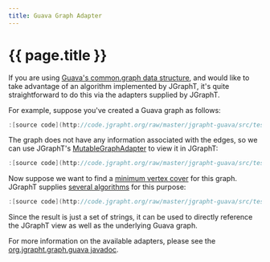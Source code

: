 ```yaml
---
title: Guava Graph Adapter
---
```


# {{ page.title }}

If you are using [Guava's common.graph data structure](https://github.com/google/guava/wiki/GraphsExplained), and would like to take advantage of an algorithm implemented by JGraphT, it's quite straightforward to do this via the adapters supplied by JGraphT.

For example, suppose you've created a Guava graph as follows:

```java
:[source code](http://code.jgrapht.org/raw/master/jgrapht-guava/src/test/java/org/jgrapht/graph/guava/MutableGraphAdapterTest.java?example=createGuavaGraph)
```

The graph does not have any information associated with the edges, so we can use JGraphT's [MutableGraphAdapter](https://jgrapht.org/javadoc/org/jgrapht/graph/guava/MutableGraphAdapter.html) to view it in JGraphT:

```java
:[source code](http://code.jgrapht.org/raw/master/jgrapht-guava/src/test/java/org/jgrapht/graph/guava/MutableGraphAdapterTest.java?example=adaptGuavaGraph)
```

Now suppose we want to find a [minimum vertex cover](https://brilliant.org/wiki/vertex-cover) for this graph.  JGraphT supplies [several algorithms](https://jgrapht.org/javadoc/org/jgrapht/alg/vertexcover/package-summary.html) for this purpose:

```java
:[source code](http://code.jgrapht.org/raw/master/jgrapht-guava/src/test/java/org/jgrapht/graph/guava/MutableGraphAdapterTest.java?example=findVertexCover)
```

Since the result is just a set of strings, it can be used to directly reference the JGraphT view as well as the underlying Guava graph.

For more information on the available adapters, please see the [org.jgrapht.graph.guava javadoc](https://jgrapht.org/javadoc/org/jgrapht/graph/guava/package-summary.html).
